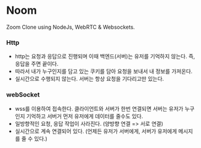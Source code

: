 # Noom

Zoom Clone using NodeJs, WebRTC & Websockets.

### Http

- http는 요청과 응답으로 진행되며 이때 백엔드(서버)는 유저를 기억하지 않는다. 즉, 응답을 주면 끝이다.
- 따라서 내가 누구인지를 담고 있는 쿠키를 담아 요청을 보내서 내 정보를 가져온다.
- 실시간으로 수행되지 않는다. 서버는 항상 요청을 기다리고만 있는다.

### webSocket

- wss를 이용하여 접속한다. 클라이언트와 서버가 한번 연결되면 서버는 유저가 누구인지 기억하고 서버거 먼저 유저에게 데이터를 줄수도 있다.
- 일방향적인 요청, 응답 작업이 사라진다. (양방향 연결 => 서로 연결)
- 실시간으로 계속 연결되어 있다. (언제든 유저가 서버에게, 서버가 유저에게 메시지를 줄 수 있다.)
